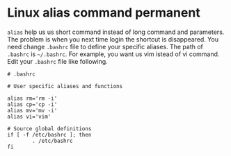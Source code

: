 # Linux alias command permanent
`alias` help us us short command instead of long command and parameters. The problem is when you next time login the
shortcut is disappeared. You need change `.bashrc` file to define your specific aliases. The path of `.bashrc` is 
`~/.bashrc`. For example, you want us vim istead of vi command. Edit your `.bashrc` file like following.
```
# .bashrc

# User specific aliases and functions

alias rm='rm -i'
alias cp='cp -i'
alias mv='mv -i'
alias vi='vim'

# Source global definitions
if [ -f /etc/bashrc ]; then
        . /etc/bashrc
fi
```